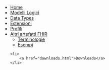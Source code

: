 <?xml version="1.0" encoding="utf-8"?>
<ul class="nav navbar-nav">
	<li>
		<a href="index.html">Home</a>
	</li>
  <!--
	<li>
		<a href="general.html">Guida Generale</a>
	</li>
  -->
			<li>
				<a href="logicalmodels.html">Modelli Logici</a>
			</li>
      <li>
				<a href="datatypes.html">Data Types</a>
			</li>
       			<li>
				<a href="extensions.html">Estensioni</a>
			</li> 
      <li>
				<a href="profiles.html">Profili</a>
			</li>    
        <li class="dropdown">
    <a href="#" data-toggle="dropdown" class="dropdown-toggle">Altri artefatti FHIR</a>
    <ul class="dropdown-menu">
      <li>
				<a href="terminology.html">Terminologie</a>
			</li>
  <li>
		<a href="examples.html">Esempi</a>
	</li>	
    </ul>
  </li>

	<li>
		<a href="downloads.html">Downloads</a>
	</li>
</ul>
